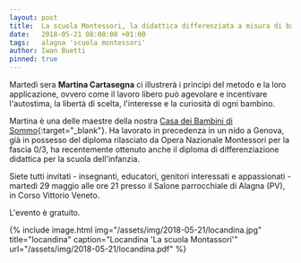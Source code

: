 ```yaml
---
layout: post
title:  La scuola Montessori, la didattica differenziata a misura di bambino
date:   2018-05-21 08:00:00 +01:00
tags:   alagna 'scuola montessori'
author: Iwan Buetti
pinned: true
---
```


Martedì sera **Martina Cartasegna** ci illustrerà i principi del metodo e la loro applicazione, ovvero come il lavoro libero può agevolare e incentivare l'autostima, la libertà di scelta, l'interesse e la curiosità di ogni bambino.

Martina è una delle maestre della nostra [Casa dei Bambini di Sommo](http://www.casadeibambinipavese.it/){:target="_blank"}. Ha lavorato in precedenza in un nido a Genova, già in possesso del diploma rilasciato da Opera Nazionale Montessori per la fascia 0/3, ha recentemente ottenuto anche il diploma di differenziazione didattica per la scuola dell'infanzia.

Siete tutti invitati - insegnanti, educatori, genitori interessati e appassionati - martedì 29 maggio alle ore 21 presso il Salone parrocchiale di Alagna (PV), in Corso Vittorio Veneto.

L'evento è gratuito.


{% include image.html img="/assets/img/2018-05-21/locandina.jpg" title="locandina" caption="Locandina 'La scuola Montassori'" url="/assets/img/2018-05-21/locandina.pdf" %}
